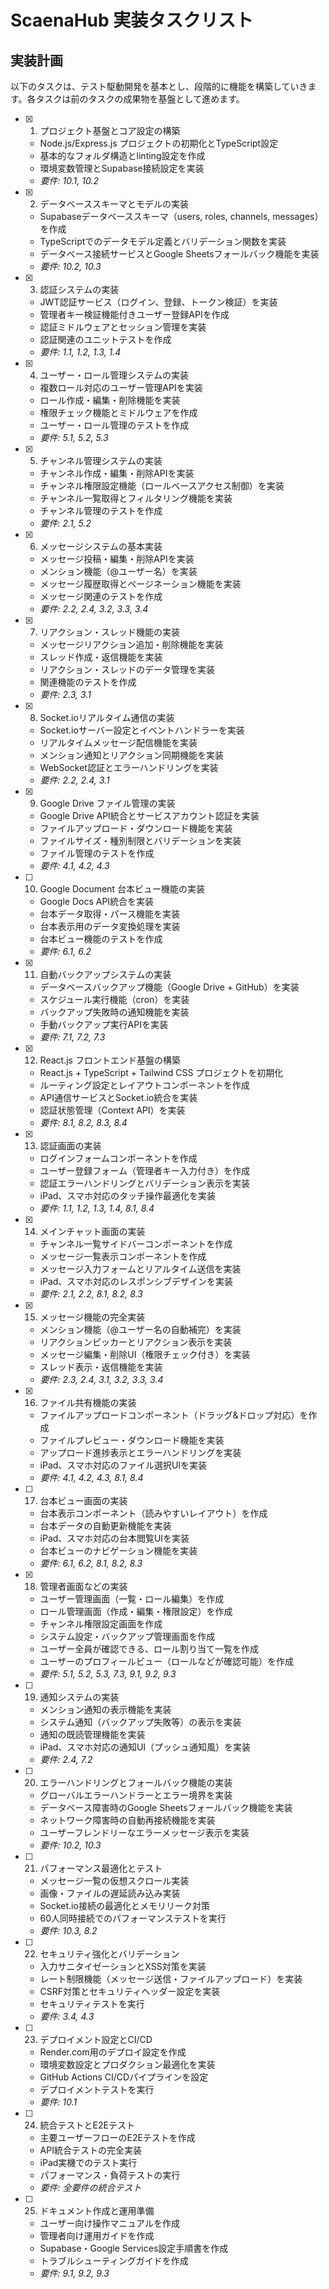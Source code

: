 # ScaenaHub 実装タスクリスト

## 実装計画

以下のタスクは、テスト駆動開発を基本とし、段階的に機能を構築していきます。各タスクは前のタスクの成果物を基盤として進めます。

- [x] 1. プロジェクト基盤とコア設定の構築




  - Node.js/Express.js プロジェクトの初期化とTypeScript設定
  - 基本的なフォルダ構造とlinting設定を作成
  - 環境変数管理とSupabase接続設定を実装
  - _要件: 10.1, 10.2_

- [x] 2. データベーススキーマとモデルの実装





  - Supabaseデータベーススキーマ（users, roles, channels, messages）を作成
  - TypeScriptでのデータモデル定義とバリデーション関数を実装
  - データベース接続サービスとGoogle Sheetsフォールバック機能を実装
  - _要件: 10.2, 10.3_

- [x] 3. 認証システムの実装



  - JWT認証サービス（ログイン、登録、トークン検証）を実装
  - 管理者キー検証機能付きユーザー登録APIを作成
  - 認証ミドルウェアとセッション管理を実装
  - 認証関連のユニットテストを作成
  - _要件: 1.1, 1.2, 1.3, 1.4_


- [x] 4. ユーザー・ロール管理システムの実装














  - 複数ロール対応のユーザー管理APIを実装
  - ロール作成・編集・削除機能を実装
  - 権限チェック機能とミドルウェアを作成
  - ユーザー・ロール管理のテストを作成
  - _要件: 5.1, 5.2, 5.3_

- [x] 5. チャンネル管理システムの実装








  - チャンネル作成・編集・削除APIを実装
  - チャンネル権限設定機能（ロールベースアクセス制御）を実装
  - チャンネル一覧取得とフィルタリング機能を実装
  - チャンネル管理のテストを作成
  - _要件: 2.1, 5.2_

- [x] 6. メッセージシステムの基本実装





  - メッセージ投稿・編集・削除APIを実装
  - メンション機能（@ユーザー名）を実装
  - メッセージ履歴取得とページネーション機能を実装
  - メッセージ関連のテストを作成
  - _要件: 2.2, 2.4, 3.2, 3.3, 3.4_

- [x] 7. リアクション・スレッド機能の実装


  - メッセージリアクション追加・削除機能を実装
  - スレッド作成・返信機能を実装
  - リアクション・スレッドのデータ管理を実装
  - 関連機能のテストを作成
  - _要件: 2.3, 3.1_

- [x] 8. Socket.ioリアルタイム通信の実装
  - Socket.ioサーバー設定とイベントハンドラーを実装
  - リアルタイムメッセージ配信機能を実装
  - メンション通知とリアクション同期機能を実装
  - WebSocket認証とエラーハンドリングを実装
  - _要件: 2.2, 2.4, 3.1_

- [x] 9. Google Drive ファイル管理の実装
  - Google Drive API統合とサービスアカウント認証を実装
  - ファイルアップロード・ダウンロード機能を実装
  - ファイルサイズ・種別制限とバリデーションを実装
  - ファイル管理のテストを作成
  - _要件: 4.1, 4.2, 4.3_

- [ ] 10. Google Document 台本ビュー機能の実装



  - Google Docs API統合を実装
  - 台本データ取得・パース機能を実装
  - 台本表示用のデータ変換処理を実装
  - 台本ビュー機能のテストを作成
  - _要件: 6.1, 6.2_

- [x] 11. 自動バックアップシステムの実装




  - データベースバックアップ機能（Google Drive + GitHub）を実装
  - スケジュール実行機能（cron）を実装
  - バックアップ失敗時の通知機能を実装
  - 手動バックアップ実行APIを実装
  - _要件: 7.1, 7.2, 7.3_

- [x] 12. React.js フロントエンド基盤の構築




  - React.js + TypeScript + Tailwind CSS プロジェクトを初期化
  - ルーティング設定とレイアウトコンポーネントを作成
  - API通信サービスとSocket.io統合を実装
  - 認証状態管理（Context API）を実装
  - _要件: 8.1, 8.2, 8.3, 8.4_

- [x] 13. 認証画面の実装



  - ログインフォームコンポーネントを作成
  - ユーザー登録フォーム（管理者キー入力付き）を作成
  - 認証エラーハンドリングとバリデーション表示を実装
  - iPad、スマホ対応のタッチ操作最適化を実装
  - _要件: 1.1, 1.2, 1.3, 1.4, 8.1, 8.4_

- [x] 14. メインチャット画面の実装



  - チャンネル一覧サイドバーコンポーネントを作成
  - メッセージ一覧表示コンポーネントを作成
  - メッセージ入力フォームとリアルタイム送信を実装
  - iPad、スマホ対応のレスポンシブデザインを実装
  - _要件: 2.1, 2.2, 8.1, 8.2, 8.3_

- [x] 15. メッセージ機能の完全実装




  - メンション機能（@ユーザー名の自動補完）を実装
  - リアクションピッカーとリアクション表示を実装
  - メッセージ編集・削除UI（権限チェック付き）を実装
  - スレッド表示・返信機能を実装
  - _要件: 2.3, 2.4, 3.1, 3.2, 3.3, 3.4_

- [x] 16. ファイル共有機能の実装



  - ファイルアップロードコンポーネント（ドラッグ&ドロップ対応）を作成
  - ファイルプレビュー・ダウンロード機能を実装
  - アップロード進捗表示とエラーハンドリングを実装
  - iPad、スマホ対応のファイル選択UIを実装
  - _要件: 4.1, 4.2, 4.3, 8.1, 8.4_

- [ ] 17. 台本ビュー画面の実装


  - 台本表示コンポーネント（読みやすいレイアウト）を作成
  - 台本データの自動更新機能を実装
  - iPad、スマホ対応の台本閲覧UIを実装
  - 台本ビューのナビゲーション機能を実装
  - _要件: 6.1, 6.2, 8.1, 8.2, 8.3_

- [x] 18. 管理者画面などの実装









  - ユーザー管理画面（一覧・ロール編集）を作成
  - ロール管理画面（作成・編集・権限設定）を作成
  - チャンネル権限設定画面を作成
  - システム設定・バックアップ管理画面を作成
  - ユーザー全員が確認できる、ロール割り当て一覧を作成
  - ユーザーのプロフィールビュー（ロールなどが確認可能）を作成
  - _要件: 5.1, 5.2, 5.3, 7.3, 9.1, 9.2, 9.3_

- [ ] 19. 通知システムの実装
  - メンション通知の表示機能を実装
  - システム通知（バックアップ失敗等）の表示を実装
  - 通知の既読管理機能を実装
  - iPad、スマホ対応の通知UI（プッシュ通知風）を実装
  - _要件: 2.4, 7.2_

- [ ] 20. エラーハンドリングとフォールバック機能の実装
  - グローバルエラーハンドラーとエラー境界を実装
  - データベース障害時のGoogle Sheetsフォールバック機能を実装
  - ネットワーク障害時の自動再接続機能を実装
  - ユーザーフレンドリーなエラーメッセージ表示を実装
  - _要件: 10.2, 10.3_

- [ ] 21. パフォーマンス最適化とテスト
  - メッセージ一覧の仮想スクロール実装
  - 画像・ファイルの遅延読み込み実装
  - Socket.io接続の最適化とメモリリーク対策
  - 60人同時接続でのパフォーマンステストを実行
  - _要件: 10.3, 8.2_

- [ ] 22. セキュリティ強化とバリデーション
  - 入力サニタイゼーションとXSS対策を実装
  - レート制限機能（メッセージ送信・ファイルアップロード）を実装
  - CSRF対策とセキュリティヘッダー設定を実装
  - セキュリティテストを実行
  - _要件: 3.4, 4.3_

- [ ] 23. デプロイメント設定とCI/CD
  - Render.com用のデプロイ設定を作成
  - 環境変数設定とプロダクション最適化を実装
  - GitHub Actions CI/CDパイプラインを設定
  - デプロイメントテストを実行
  - _要件: 10.1_

- [ ] 24. 統合テストとE2Eテスト
  - 主要ユーザーフローのE2Eテストを作成
  - API統合テストの完全実装
  - iPad実機でのテスト実行
  - パフォーマンス・負荷テストの実行
  - _要件: 全要件の統合テスト_

- [ ] 25. ドキュメント作成と運用準備
  - ユーザー向け操作マニュアルを作成
  - 管理者向け運用ガイドを作成
  - Supabase・Google Services設定手順書を作成
  - トラブルシューティングガイドを作成
  - _要件: 9.1, 9.2, 9.3_
